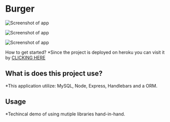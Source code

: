 # Burger
![Screenshot of app](https://github.com/Finishoff/Bamazon/blob/master/x)

![Screenshot of app](https://github.com/Finishoff/Bamazon/blob/master/x)

![Screenshot of app](https://github.com/Finishoff/Bamazon/blob/master/x)

How to get started?
    *Since the project is deployed on heroku you can visit it by 
    [CLICKING HERE](https://tranquil-reaches-74465.herokuapp.com/)

## What is does this project use?
   *This application utilize: MySQL, Node, Express, Handlebars and a ORM. 
   
## Usage
   *Techincal demo of using mutiple libraries hand-in-hand.
   
